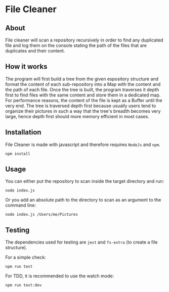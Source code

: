 # File Cleaner

## About

File cleaner will scan a repository recursively in order to find any duplicated file and log them on the console stating the
path of the files that are duplicates and their content.

## How it works

The program will first build a tree from the given espository structure and format the content of each sub-repository into a Map with the content and the path of each file.
Once the tree is built, the program traverses it depth first to find files with the same content and store them in a dedicated map.
For performance reasons, the content of the file is kept as a Buffer until the very end. The tree is traversed depth first because usually users tend to organize their pictures in such a way that the tree's breadth becomes very large, hence depth first should more memory efficient in most cases.

## Installation

File Cleaner is made with javascript and therefore requires `NodeJs` and `npm`.

```
npm install
```

## Usage

You can either put the repository to scan inside the target directory and run:

```
node index.js
```

Or you add an absolute path to the directory to scan as an argument to the command line:

```
node index.js /Users/me/Pictures
```

## Testing

The dependencies used for testing are `jest` and `fs-extra` (to create a file structure).

For a simple check:

```
npm run test
```

For TDD, it is recommended to use the watch mode:

```
npm run test:dev
```
